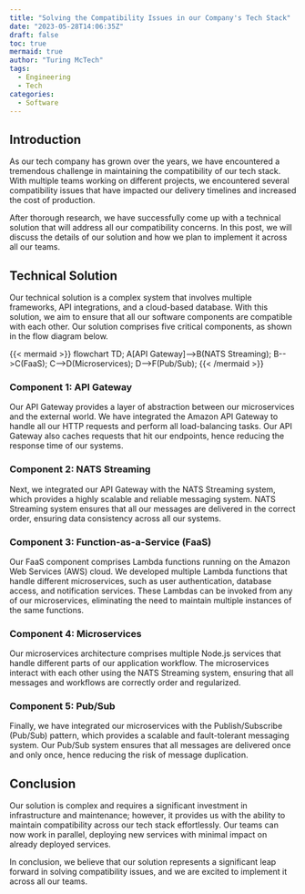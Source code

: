 ```yaml
---
title: "Solving the Compatibility Issues in our Company's Tech Stack"
date: "2023-05-28T14:06:35Z"
draft: false
toc: true
mermaid: true
author: "Turing McTech"
tags:
  - Engineering
  - Tech
categories:
  - Software
---
```


## Introduction

As our tech company has grown over the years, we have encountered a tremendous challenge in maintaining the compatibility of our tech stack. With multiple teams working on different projects, we encountered several compatibility issues that have impacted our delivery timelines and increased the cost of production. 

After thorough research, we have successfully come up with a technical solution that will address all our compatibility concerns. In this post, we will discuss the details of our solution and how we plan to implement it across all our teams.

## Technical Solution

Our technical solution is a complex system that involves multiple frameworks, API integrations, and a cloud-based database. With this solution, we aim to ensure that all our software components are compatible with each other. Our solution comprises five critical components, as shown in the flow diagram below.

{{< mermaid >}}
flowchart TD;
  A[API Gateway]-->B(NATS Streaming);
  B-->C(FaaS);
  C-->D(Microservices);
  D-->F(Pub/Sub);
{{< /mermaid >}}

### Component 1: API Gateway

Our API Gateway provides a layer of abstraction between our microservices and the external world. We have integrated the Amazon API Gateway to handle all our HTTP requests and perform all load-balancing tasks. Our API Gateway also caches requests that hit our endpoints, hence reducing the response time of our systems.

### Component 2: NATS Streaming

Next, we integrated our API Gateway with the NATS Streaming system, which provides a highly scalable and reliable messaging system. NATS Streaming system ensures that all our messages are delivered in the correct order, ensuring data consistency across all our systems.

### Component 3: Function-as-a-Service (FaaS)

Our FaaS component comprises Lambda functions running on the Amazon Web Services (AWS) cloud. We developed multiple Lambda functions that handle different microservices, such as user authentication, database access, and notification services. These Lambdas can be invoked from any of our microservices, eliminating the need to maintain multiple instances of the same functions.

### Component 4: Microservices

Our microservices architecture comprises multiple Node.js services that handle different parts of our application workflow. The microservices interact with each other using the NATS Streaming system, ensuring that all messages and workflows are correctly order and regularized. 

### Component 5: Pub/Sub

Finally, we have integrated our microservices with the Publish/Subscribe (Pub/Sub) pattern, which provides a scalable and fault-tolerant messaging system. Our Pub/Sub system ensures that all messages are delivered once and only once, hence reducing the risk of message duplication.

## Conclusion

Our solution is complex and requires a significant investment in infrastructure and maintenance; however, it provides us with the ability to maintain compatibility across our tech stack effortlessly. Our teams can now work in parallel, deploying new services with minimal impact on already deployed services. 

In conclusion, we believe that our solution represents a significant leap forward in solving compatibility issues, and we are excited to implement it across all our teams.